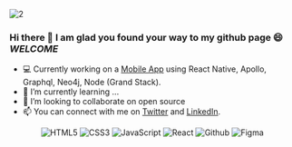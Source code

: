 ![2](https://user-images.githubusercontent.com/68944153/211190684-62a44735-6a64-4aa6-915c-d15224852088.png)

### Hi there 👋 I am glad you found your way to my github page 😄 *WELCOME*

- 💻 Currently working on a [Mobile App](https://) using React Native, Apollo, Graphql, Neo4j, Node (Grand Stack).
- 🌱 I’m currently learning ...
- 👯 I’m looking to collaborate on open source
- 📫 You can connect with me on [Twitter](https://twitter.com/Crystal_Midas) and [LinkedIn](https://www.linkedin.com/in/crystal-okedi-43a67020b/).


<p align="center">
<img alt="HTML5" src="https://img.shields.io/badge/html5-%23770287.svg?style=for-the-badge&logo=html5&logoColor=140200"/>
<img alt="CSS3" src="https://img.shields.io/badge/css3-%23770287.svg?style=for-the-badge&logo=css3&logoColor=140200"/>
<img alt="JavaScript" src="https://img.shields.io/badge/javascript-%23770287.svg?style=for-the-badge&logo=javascript&logoColor=%23F7DF1E"/>
<img alt="React" src="https://img.shields.io/badge/react-%23770287.svg?style=for-the-badge&logo=react&logoColor=%2361DAFB"/>
<!-- <img alt="TailwindCSS" src="https://img.shields.io/badge/tailwind css-%23770287.svg?style=for-the-badge&logo=tailwind-css&logoColor=140200"/>  -->
<img alt="Github" src="https://img.shields.io/badge/github-%23770287.svg?style=for-the-badge&logo=github&logoColor=140200"/>
<img alt="Figma" src="https://img.shields.io/badge/figma-%23770287.svg?style=for-the-badge&logo=figma&logoColor=140200" />
  </p>
<!-- BLOG-POST-LIST:START 
 
 ## My favourite projects
   <br/>
<p align="center">
  <img width="400" src="https://user-images.githubusercontent.com/29425781/153005126-053cd5c4-fed8-448c-8a02-6e32348e6b4b.png" />
  <img width="400" src="https://user-images.githubusercontent.com/29425781/155540581-90c66b69-290d-49df-abc9-429ab509513d.gif" />
    <a href="https://github.com/hellodeborahuk/coding-notebook">
  <img align="" src="https://github-readme-stats.vercel.app/api/pin/?username=hellodeborahuk&repo=coding-notebook&bg_color=ffefe7&text_color=140200&title_color=e4626b&border_color=ffd2ce&icon_color=e4626b" />
</a>
  <a href="https://github.com/hellodeborahuk/buzzphonics">
  <img align="" src="https://github-readme-stats.vercel.app/api/pin/?username=hellodeborahuk&repo=buzzphonics&bg_color=ffefe7&text_color=140200&title_color=e4626b&border_color=ffd2ce&icon_color=e4626b" />
</a>
  <img width="400" src="https://user-images.githubusercontent.com/29425781/152995122-712315ad-9b4f-4c4a-b0d7-ab528af10790.png">
  <img width="400" src="https://user-images.githubusercontent.com/29425781/153005390-b948f7eb-4750-432e-b30a-9598e355b48e.png" />
  <a href="https://github.com/hellodeborahuk/yoga-site">
  <img align="" src="https://github-readme-stats.vercel.app/api/pin/?username=hellodeborahuk&repo=yoga-site&bg_color=ffefe7&text_color=140200&title_color=e4626b&border_color=ffd2ce&icon_color=e4626b" />
</a>
<a href="https://github.com/hellodeborahuk/react-weather-app">
  <img align="" src="https://github-readme-stats.vercel.app/api/pin/?username=hellodeborahuk&repo=react-weather-app&bg_color=ffefe7&text_color=140200&title_color=e4626b&border_color=ffd2ce&icon_color=e4626b" />
</a>
</p>
## Recent articles on Hashnode

- [buzzphonics: a learning app](https://debbiedanndigital.hashnode.dev/buzzphonics-a-learning-app)
- [The Basics of Seasonal Color Theory](https://debbiedanndigital.hashnode.dev/the-basics-of-seasonal-color-theory)
- [Six reasons why hiring part-timers is good for business](https://debbiedanndigital.hashnode.dev/six-reasons-why-hiring-part-timers-is-good-for-business)
- [My Web Developer Journey So Far](https://debbiedanndigital.hashnode.dev/my-web-developer-journey-so-far)
 BLOG-POST-LIST:END -->


![wave](https://user-images.githubusercontent.com/29425781/154565641-d52e2a87-7a1b-4323-a9c0-57a853ca06ef.png)




<!--
**crystalokd/crystalokd** is a ✨ _special_ ✨ repository because its `README.md` (this file) appears on your GitHub profile.
Here are some ideas to get you started:
- 🔭 I’m currently working on ...
- 🤔 I’m looking for help with ...
- 💬 Ask me about ...
- 📫 How to reach me: ...
- 😄 Pronouns: ...
- ⚡ Fun fact: ...
-->
